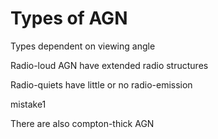 Types of AGN
============

Types dependent on viewing angle

Radio-loud AGN have extended radio structures

Radio-quiets have little or no radio-emission

mistake1

There are also compton-thick AGN